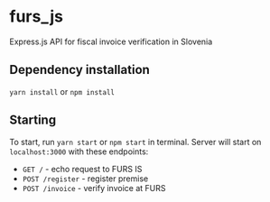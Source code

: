# furs_js
Express.js API for fiscal invoice verification in Slovenia


## Dependency installation
`yarn install` or `npm install`

## Starting
To start, run `yarn start` or `npm start` in terminal. 
Server will start on `localhost:3000` with these endpoints:
* `GET /` - echo request to FURS IS
* `POST /register` - register premise
* `POST /invoice` - verify invoice at FURS